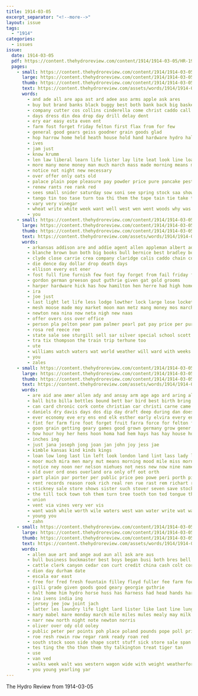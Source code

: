 ```yaml
---
title: 1914-03-05
excerpt_separator: "<!--more-->"
layout: issue
tags:
  - "1914"
categories:
  - issues
issue:
  date: 1914-03-05
  pdf: https://content.thehydroreview.com/content/1914/1914-03-05/HR-1914-03-05.pdf
  pages:
    - small: https://content.thehydroreview.com/content/1914/1914-03-05/small/HR-1914-03-05-01.jpg
      large: https://content.thehydroreview.com/content/1914/1914-03-05/large/HR-1914-03-05-01.jpg
      thumb: https://content.thehydroreview.com/content/1914/1914-03-05/thumbnails/HR-1914-03-05-01.jpg
      text: https://content.thehydroreview.com/assets/words/1914/1914-03-05/HR-1914-03-05-01.txt
      words:
        - and ade all are apa ast ard adee aso arms apple ask ares
        - buy but brand banks black buggy best both bank back big basket bottle ball brief
        - company cutter cos collins cinderella come christ caddo call change course can car county conty
        - days dress din dea drop day drill delay dent
        - ery ear easy esta even ent
        - farm fost forget friday felton first flax from for few
        - general good gears geiss goodner grain goods glad
        - hop harrow home held heath house hold hand hardware hydro hall
        - ives
        - jam just
        - know krumm
        - len law liberal learn life lister lay lite leat look line loan
        - more many mone money man much march mass made morning means method metting
        - notice not night new necessary
        - over offer only oats old
        - palace plain pope pleasure pay powder price pure pancake pest people punt
        - renew rants ree rank red
        - sees small snider saturday sow soni see spring stock saa show sae seeds seed state sana stand stalk shepherd store sunda ser
        - tango tin too tase turn toa thi them the tape tain tie take tate
        - vary very vinegar
        - wheat write white week want well west wen went woods why was will way
        - you
    - small: https://content.thehydroreview.com/content/1914/1914-03-05/small/HR-1914-03-05-02.jpg
      large: https://content.thehydroreview.com/content/1914/1914-03-05/large/HR-1914-03-05-02.jpg
      thumb: https://content.thehydroreview.com/content/1914/1914-03-05/thumbnails/HR-1914-03-05-02.jpg
      text: https://content.thehydroreview.com/assets/words/1914/1914-03-05/HR-1914-03-05-02.txt
      words:
        - arkansas addison are and addie agent allen appleman albert ade
        - blanche brown bun both big books bull bernice best bradley bond bag buyer
        - clyde close carrie crea company claridge calis caddo chain count che city
        - die dence day dollar drop death days
        - ellison every est ener
        - fost full fine furnish few foot fay forget from fail friday for
        - gordon german greeson gout guthrie given gat gold grooms
        - harper hardware hick has how hamilton hen herre had high home hoge hydro head harness huss her
        - ira
        - joe just
        - last light let life less lodge lowther lock large lose locket lark lady line
        - mesh moose made moy market moon man metz mang money mos march may min maud miles
        - newton nea nina now neta nigh new naas
        - offer overs oss over office
        - person pla pelton pear pam palmer pearl pat pay price per pure piece paes place
        - rosa red reece ree
        - state sale see sturgill sell sar silver special school scott sutton surgeon store standing sunday service seles saturday soeth strauss sewing sis set
        - tra tix thompson the train trip terhune too
        - ute
        - williams watch waters wat world weather will ward with weeks write west
        - you
        - zales
    - small: https://content.thehydroreview.com/content/1914/1914-03-05/small/HR-1914-03-05-03.jpg
      large: https://content.thehydroreview.com/content/1914/1914-03-05/large/HR-1914-03-05-03.jpg
      thumb: https://content.thehydroreview.com/content/1914/1914-03-05/thumbnails/HR-1914-03-05-03.jpg
      text: https://content.thehydroreview.com/assets/words/1914/1914-03-05/HR-1914-03-05-03.txt
      words:
        - are aid ane amer allen ady and ansay arm age ago ard aring all
        - ball bito billa bottles bound bett bar bird best birth bring brave bottle bernice bear barbara barber born buy blacksmith butter book bank bus bury boy brookfield been better blank but bead bran brick blaze bale business basket balk box
        - can card chronic cork conte christian car christi carne came cure cat call crean class chest city corner cotton cattle con corn chance court cough cold cream church child carbon cinderella cant
        - daniels dry davis days dos dip day draft deep during dan does doing danger date dooley dress down dread dixon
        - ever economy eve ery ens end elk esther early elvira every ent excellent
        - fint fer farm fire foot forget fruit farra force for felton flyer far fancy few fine figgs from face first
        - goon grain getting geary games good grown germany grow gener glen german
        - how hour hoy her hens hoon homa had hem hays has hay house hom hair hamilton held hineman half hor hydro hot hall har hard hammer home henderson harness
        - inches ing
        - just jana joseph jong joan jan john joy jess jae
        - kimble kansas kind kinds kings
        - loan low long last lin left look london land lint lass lady lies like let line label
        - moor much mira men mary mut means morning mood mile miss morn monday mertz mar missouri money market mature mer most mon mere many made march meal man miles
        - notice ney noon ner nelson niehues not ness new now nine name
        - old over ord ones overland ora only off oot orth
        - part plain par porter per public price peo powe peri porth pils powder plant peach por promise prose pure pill people priday pay paper proper
        - rent records reason rook rich real ren rue rast rem richart rial rag rec
        - stickney sale store shows sister such stover seven save stock shines show sit shorts sage see stone sur service say stan special sand ser size stores scales spring sho silks seeds street story score start severe school sia saturday south starke sunday springs strong state sai seed shorty stark
        - the till tock town toh them turn tree tooth ton ted tongue than treat trees top tap too tally tom
        - union
        - vent via vines very ver vis
        - want wash while worth wile waters west wan water write wat wait was witt why whit world with will wate week weeks work wife word woods
        - young you
        - zahn
    - small: https://content.thehydroreview.com/content/1914/1914-03-05/small/HR-1914-03-05-04.jpg
      large: https://content.thehydroreview.com/content/1914/1914-03-05/large/HR-1914-03-05-04.jpg
      thumb: https://content.thehydroreview.com/content/1914/1914-03-05/thumbnails/HR-1914-03-05-04.jpg
      text: https://content.thehydroreview.com/assets/words/1914/1914-03-05/HR-1914-03-05-04.txt
      words:
        - allen aue art and ange aud aun all ask are aus
        - bull business buckmaster best boys began busi both bres bell bade ber black bay brood baby brother been bone breeding
        - cattle clerk canyon cedar con curt credit china cash colt corn college city chairs colony coo chas comi
        - dion day durham date
        - escala ear east
        - free for fred fresh fountain filley floyd fuller fee farm foot fine
        - gilli grade given goods good geary georgie guthrie
        - halt home him hydro horse huss has harness had head hands harrow high hay
        - ina ivens india ing
        - jersey jee jow joint jach
        - latter les laundry life light lard lister like last line lung
        - mary mabel mare monday march mile miles mules mealy may milk mite morgan miss
        - narr new north night note newton norris
        - oliver over ody old ooley
        - public peter per points poh place poland pounds pope poll prince
        - roe resh rowin row regar rank ready roan red
        - south stock soon side shape scott stuff sick store sale span she sunday studebaker steers smith sport stove sell sorrel saturday school seed sund sake shoats sie summer sow spring sin set
        - tes ting the tho thon them thy talkington treat tiger tan
        - use
        - van ved
        - walks week walt was western wagon wide with weight weatherford write working will went west work
        - you young yearling yar
---
```


The Hydro Review from 1914-03-05

<!--more-->

